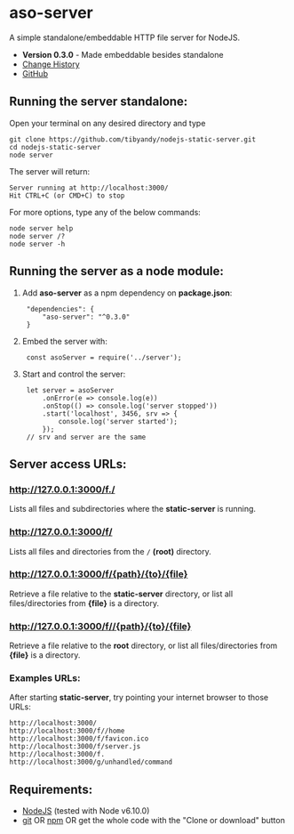 # aso-server
A simple standalone/embeddable HTTP file server for NodeJS.

- **Version 0.3.0** - Made embeddable besides standalone
- [Change History](CHANGELOG.md)
- [GitHub](https://github.com/tibyandy/nodejs-static-server)

## Running the server standalone:
Open your terminal on any desired directory and type
```
git clone https://github.com/tibyandy/nodejs-static-server.git
cd nodejs-static-server
node server
```
The server will return:
```
Server running at http://localhost:3000/
Hit CTRL+C (or CMD+C) to stop
```
For more options, type any of the below commands:
```
node server help
node server /?
node server -h
```

## Running the server as a node module:
1. Add **aso-server** as a npm dependency on **package.json**:  

        "dependencies": {
            "aso-server": "^0.3.0"
        }
1. Embed the server with:  

        const asoServer = require('../server');
1. Start and control the server:  

        let server = asoServer
            .onError(e => console.log(e))
            .onStop(() => console.log('server stopped'))
            .start('localhost', 3456, srv => {
                console.log('server started');
            });
        // srv and server are the same

## Server access URLs:
### http://127.0.0.1:3000/f./
Lists all files and subdirectories where the **static-server** is running.

### http://127.0.0.1:3000/f/
Lists all files and directories from the `/` **(root)** directory.

### http://127.0.0.1:3000/f/{path}/{to}/{file}
Retrieve a file relative to the **static-server** directory, or list all files/directories from **{file}** is a directory.

### http://127.0.0.1:3000/f//{path}/{to}/{file}
Retrieve a file relative to the **root** directory, or list all files/directories from **{file}** is a directory.

### Examples URLs:
After starting **static-server**, try pointing your internet browser to those URLs:
```
http://localhost:3000/
http://localhost:3000/f//home
http://localhost:3000/f/favicon.ico
http://localhost:3000/f/server.js
http://localhost:3000/f.
http://localhost:3000/g/unhandled/command
```

## Requirements:
* [NodeJS](https://nodejs.org/) (tested with Node v6.10.0)
* [git](https://git-scm.com/) OR [npm](https://www.npmjs.com/package/aso-server/tutorial) OR get the whole code with the "Clone or download" button